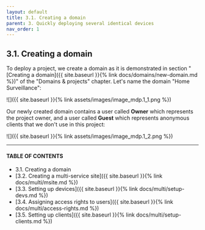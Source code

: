 ```yaml
---
layout: default
title: 3.1. Creating a domain
parent: 3. Quickly deploying several identical devices
nav_order: 1
---
```


## 3.1. Creating a domain

To deploy a project, we create a domain as it is demonstrated in section "[Creating a domain]({{ site.baseurl }}{% link docs/domains/new-domain.md %})" of the "Domains & projects" chapter. Let's name the domain "Home Surveillance":  

![]({{ site.baseurl }}{% link assets/images/image_mdp.1_1.png %})

Our newly created domain contains a user called **Owner** which represents the project owner, and a user called **Guest** which represents anonymous clients that we don't use in this project:

![]({{ site.baseurl }}{% link assets/images/image_mdp.1_2.png %})

---
#### TABLE OF CONTENTS
* 3.1. Creating a domain
* [3.2. Creating a multi-service site]({{ site.baseurl }}{% link docs/multi/msite.md %})
* [3.3. Setting up devices]({{ site.baseurl }}{% link docs/multi/setup-devs.md %})
* [3.4. Assigning access rights to users]({{ site.baseurl }}{% link docs/multi/access-rights.md %})
* [3.5. Setting up clients]({{ site.baseurl }}{% link docs/multi/setup-clients.md %})